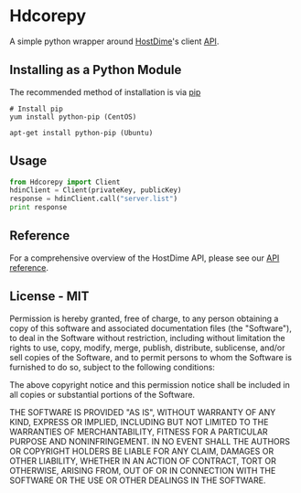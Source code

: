 # Hdcorepy
A simple python wrapper around [HostDime](http://www.hostdime.in/)'s client [API](https://api.hostdime.com/).

## Installing as a Python Module

The recommended method of installation is via [pip](https://pypi.org/project/pip/)

    # Install pip
    yum install python-pip (CentOS)
    
    apt-get install python-pip (Ubuntu)
    
    
## Usage

~~~python
from Hdcorepy import Client
hdinClient = Client(privateKey, publicKey)
response = hdinClient.call("server.list")
print response
~~~

## Reference

For a comprehensive overview of the HostDime API, please see our [API reference](https://api.hostdime.com/docs/).

## License - MIT


Permission is hereby granted, free of charge, to any person obtaining
a copy of this software and associated documentation files (the
"Software"), to deal in the Software without restriction, including
without limitation the rights to use, copy, modify, merge, publish,
distribute, sublicense, and/or sell copies of the Software, and to
permit persons to whom the Software is furnished to do so, subject to
the following conditions:

The above copyright notice and this permission notice shall be
included in all copies or substantial portions of the Software.

THE SOFTWARE IS PROVIDED "AS IS", WITHOUT WARRANTY OF ANY KIND,
EXPRESS OR IMPLIED, INCLUDING BUT NOT LIMITED TO THE WARRANTIES OF
MERCHANTABILITY, FITNESS FOR A PARTICULAR PURPOSE AND
NONINFRINGEMENT. IN NO EVENT SHALL THE AUTHORS OR COPYRIGHT HOLDERS BE
LIABLE FOR ANY CLAIM, DAMAGES OR OTHER LIABILITY, WHETHER IN AN ACTION
OF CONTRACT, TORT OR OTHERWISE, ARISING FROM, OUT OF OR IN CONNECTION
WITH THE SOFTWARE OR THE USE OR OTHER DEALINGS IN THE SOFTWARE.
